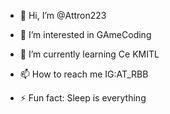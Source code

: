 - 👋 Hi, I’m @Attron223
- 👀 I’m interested in GAmeCoding
- 🌱 I’m currently learning Ce KMITL

- 📫 How to reach me IG:AT_RBB

- ⚡ Fun fact: Sleep is everything

<!---
Attron223/Attron223 is a ✨ special ✨ repository because its `README.md` (this file) appears on your GitHub profile.
You can click the Preview link to take a look at your changes.
--->
